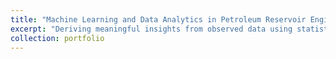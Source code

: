 ```yaml
---
title: "Machine Learning and Data Analytics in Petroleum Reservoir Engineering"
excerpt: "Deriving meaningful insights from observed data using statistical methods. Also known as my PhD research."
collection: portfolio
---
```

